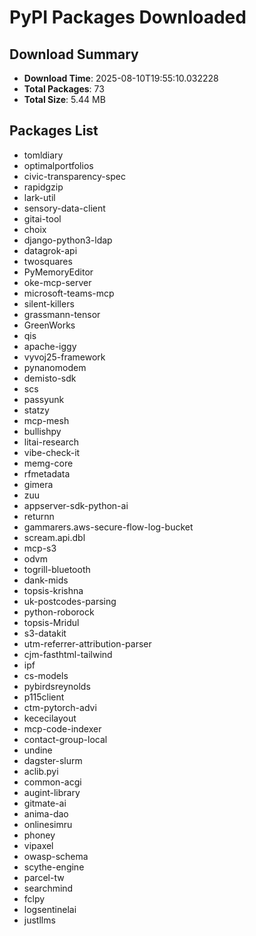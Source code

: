 # PyPI Packages Downloaded

## Download Summary
- **Download Time**: 2025-08-10T19:55:10.032228
- **Total Packages**: 73
- **Total Size**: 5.44 MB

## Packages List
- tomldiary
- optimalportfolios
- civic-transparency-spec
- rapidgzip
- lark-util
- sensory-data-client
- gitai-tool
- choix
- django-python3-ldap
- datagrok-api
- twosquares
- PyMemoryEditor
- oke-mcp-server
- microsoft-teams-mcp
- silent-killers
- grassmann-tensor
- GreenWorks
- qis
- apache-iggy
- vyvoj25-framework
- pynanomodem
- demisto-sdk
- scs
- passyunk
- statzy
- mcp-mesh
- bullishpy
- litai-research
- vibe-check-it
- memg-core
- rfmetadata
- gimera
- zuu
- appserver-sdk-python-ai
- returnn
- gammarers.aws-secure-flow-log-bucket
- scream.api.dbl
- mcp-s3
- odvm
- togrill-bluetooth
- dank-mids
- topsis-krishna
- uk-postcodes-parsing
- python-roborock
- topsis-Mridul
- s3-datakit
- utm-referrer-attribution-parser
- cjm-fasthtml-tailwind
- ipf
- cs-models
- pybirdsreynolds
- p115client
- ctm-pytorch-advi
- kececilayout
- mcp-code-indexer
- contact-group-local
- undine
- dagster-slurm
- aclib.pyi
- common-acgi
- augint-library
- gitmate-ai
- anima-dao
- onlinesimru
- phoney
- vipaxel
- owasp-schema
- scythe-engine
- parcel-tw
- searchmind
- fclpy
- logsentinelai
- justllms
